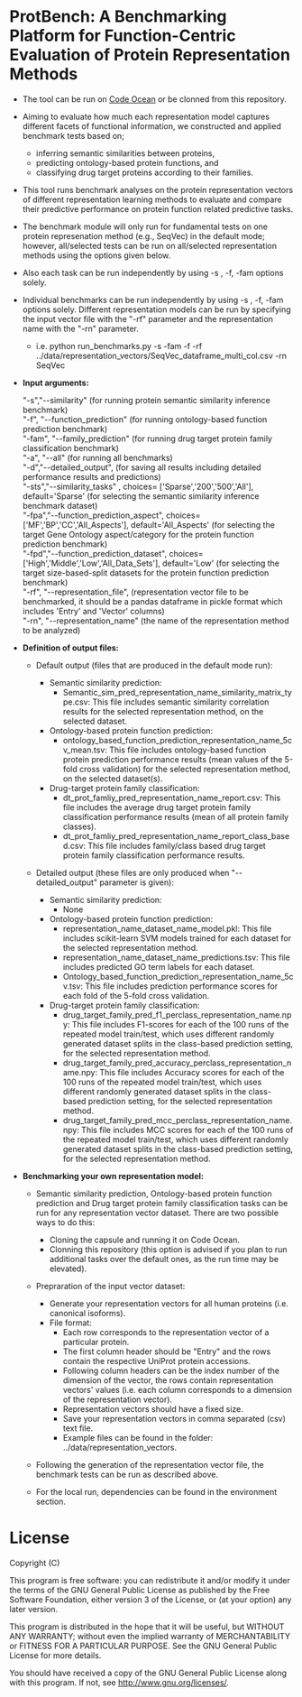 # ProtBench: A Benchmarking Platform for Function-Centric Evaluation of Protein Representation Methods

- The tool can be run on [Code Ocean](https://codeocean.com/capsule/858401) or be clonned from this repository.

- Aiming to evaluate how much each representation model captures different facets of functional information, we constructed and applied benchmark tests based on;
  - inferring semantic similarities between proteins,
  - predicting ontology-based protein functions, and
  - classifying drug target proteins according to their families.

- This tool runs benchmark analyses on the protein representation vectors of different representation learning methods
 to evaluate and compare their predictive performance on protein function related predictive tasks.

- The benchmark module will only run for fundamental tests on one
protein represenation method (e.g., SeqVec) in the default mode; however, all/selected tests can be run on 
all/selected representation methods using the options given below.
 - Also each task can be run independently by using -s , -f, -fam options solely.

- Individual benchmarks can be run independently by using -s , -f, -fam options solely. Different representation models can be
run by specifying the input vector file with the "-rf" parameter and the representation name with the "-rn" parameter.
  - i.e. python run_benchmarks.py -s -fam -f -rf ../data/representation_vectors/SeqVec_dataframe_multi_col.csv -rn SeqVec

- **Input arguments:**

  "-s","--similarity" (for running protein semantic similarity inference benchmark) <br>
  "-f", "--function_prediction" (for running ontology-based function prediction benchmark)<br>
  "-fam", "--family_prediction" (for running drug target protein family classification benchmark)<br>
  "-a", "--all" (for running all benchmarks)<br>
  "-d","--detailed_output", (for saving all results including detailed performance results and predictions)<br>
  "-sts","--similarity_tasks" , choices= ['Sparse','200','500','All'], default='Sparse' (for selecting the semantic
   similarity inference benchmark dataset)<br>
  "-fpa","--function_prediction_aspect", choices= ['MF','BP','CC','All_Aspects'], default='All_Aspects' (for selecting the
   target Gene Ontology aspect/category for the protein function prediction benchmark)<br>
  "-fpd","--function_prediction_dataset", choices= ['High','Middle','Low','All_Data_Sets'], default='Low' (for selecting the
   target size-based-split datasets for the protein function prediction benchmark)<br>
  "-rf", "--representation_file", (representation vector file to be benchmarked, it should be a pandas dataframe in pickle
   format which includes 'Entry' and 'Vector' columns)<br>
  "-rn", "--representation_name" (the name of the representation method to be analyzed)<br>

- **Definition of output files:**

  - Default output (files that are produced in the default mode run):
    - Semantic similarity prediction:
      - Semantic_sim_pred_representation_name_similarity_matrix_type.csv: This file includes semantic similarity correlation results for the selected representation method, on the selected dataset.
    - Ontology-based protein function prediction:
      - ontology_based_function_prediction_representation_name_5cv_mean.tsv: This file includes ontology-based function protein prediction performance results (mean values of the 5-fold cross validation) for the selected representation method, on the selected dataset(s).
    - Drug-target protein family classification:
      - dt_prot_famliy_pred_representation_name_report.csv: This file includes the average drug target protein family classification performance results (mean of all protein family classes).
      - dt_prot_famliy_pred_representation_name_report_class_based.csv: This file includes family/class based drug target protein family classification performance results.

  - Detailed output (these files are only produced when "--detailed_output" parameter is given):
    - Semantic similarity prediction:
      - None
    - Ontology-based protein function prediction:
      - representation_name_dataset_name_model.pkl: This file includes scikit-learn SVM models trained for each dataset for the selected representation method.
      - representation_name_dataset_name_predictions.tsv: This file includes predicted GO term labels for each dataset.
      - Ontology_based_function_prediction_representation_name_5cv.tsv: This file includes prediction performance scores for each fold of the 5-fold cross validation.
    - Drug-target protein family classification:
      - drug_target_family_pred_f1_perclass_representation_name.npy: This file includes F1-scores for each of the 100 runs of the repeated model train/test, which uses different randomly generated dataset splits in the class-based prediction setting, for the selected representation method.
      - drug_target_family_pred_accuracy_perclass_representation_name.npy: This file includes Accuracy scores for each of the 100 runs of the repeated model train/test, which uses different randomly generated dataset splits in the class-based prediction setting, for the selected representation method.
      - drug_target_family_pred_mcc_perclass_representation_name.npy: This file includes MCC scores for each of the 100 runs of the repeated model train/test, which uses different randomly generated dataset splits in the class-based prediction setting, for the selected representation method.
  
- **Benchmarking your own representation model:**

  - Semantic similarity prediction, Ontology-based protein function prediction and Drug target protein family classification tasks can be run for any representation vector dataset. There are two possible ways to do this:
    - Cloning the capsule and running it on Code Ocean. 
    - Clonning this repository  (this option is advised if you plan to run additional tasks over the default ones, as the run time may be elevated).
  
  - Prepraration of the input vector dataset: 
    - Generate your representation vectors for all human proteins (i.e. canonical isoforms).
    - File format:
      - Each row corresponds to the representation vector of a particular protein.
      - The first column header should be "Entry" and the rows contain the respective UniProt protein accessions.
      - Following column headers can be the index number of the dimension of the vector, the rows contain representation vectors' values (i.e. each column corresponds to a dimension of the representation vector).
      - Representation vectors should have a fixed size.
      - Save your representation vectors in comma separated (csv) text file.
      - Example files can be found in the folder: ../data/representation_vectors.
  - Following the generation of the representation vector file, the benchmark tests can be run as described above.
  - For the local run, dependencies can be found in the environment section.


# License

Copyright (C)

This program is free software: you can redistribute it and/or modify it under the terms of the GNU General Public License as published by the Free Software Foundation, either version 3 of the License, or (at your option) any later version.

This program is distributed in the hope that it will be useful, but WITHOUT ANY WARRANTY; without even the implied warranty of MERCHANTABILITY or FITNESS FOR A PARTICULAR PURPOSE. See the GNU General Public License for more details.

You should have received a copy of the GNU General Public License along with this program. If not, see http://www.gnu.org/licenses/.
